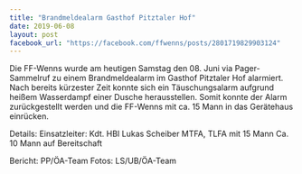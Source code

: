 ```yaml
---
title: "Brandmeldealarm Gasthof Pitztaler Hof"
date: 2019-06-08
layout: post
facebook_url: "https://facebook.com/ffwenns/posts/2801719829903124"
---
```


Die FF-Wenns wurde am heutigen Samstag den 08. Juni via Pager-Sammelruf zu einem Brandmeldealarm im Gasthof Pitztaler Hof alarmiert.
Nach bereits kürzester Zeit konnte sich ein Täuschungsalarm aufgrund heißem Wasserdampf einer Dusche herausstellen.
Somit konnte der Alarm zurückgestellt werden und die FF-Wenns mit ca. 15 Mann in das Gerätehaus einrücken. 

Details:
Einsatzleiter: Kdt. HBI Lukas Scheiber
MTFA, TLFA mit 15 Mann
Ca. 10 Mann auf Bereitschaft

Bericht: PP/ÖA-Team
Fotos: LS/UB/ÖA-Team